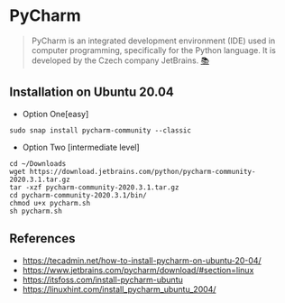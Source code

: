 # PyCharm
> PyCharm is an integrated development environment (IDE) used in computer programming, specifically for the Python language. It is developed by the Czech company JetBrains. [:books:](https://en.wikipedia.org/wiki/PyCharm)

## Installation on Ubuntu 20.04 
* Option One[easy]
```
sudo snap install pycharm-community --classic
```

* Option Two [intermediate level]
```
cd ~/Downloads
wget https://download.jetbrains.com/python/pycharm-community-2020.3.1.tar.gz
tar -xzf pycharm-community-2020.3.1.tar.gz
cd pycharm-community-2020.3.1/bin/
chmod u+x pycharm.sh
sh pycharm.sh
```

## References
* https://tecadmin.net/how-to-install-pycharm-on-ubuntu-20-04/  
* https://www.jetbrains.com/pycharm/download/#section=linux  
* https://itsfoss.com/install-pycharm-ubuntu  
* https://linuxhint.com/install_pycharm_ubuntu_2004/   
